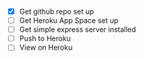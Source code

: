 - [x] Get github repo set up
- [ ] Get Heroku App Space set up
- [ ] Get simple express server installed
- [ ] Push to Heroku
- [ ] View on Heroku